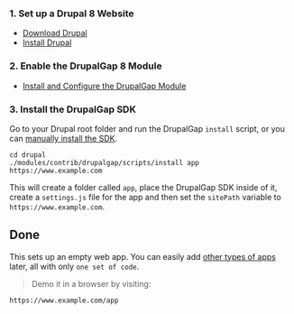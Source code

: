 ### 1. Set up a Drupal 8 Website

 - [Download Drupal](https://drupal.org/download)
 - [Install Drupal](http://drupal.org/documentation/install)

### 2. Enable the DrupalGap 8 Module

- [Install and Configure the DrupalGap Module](http://cgit.drupalcode.org/drupalgap/plain/README.md?h=8.x-1.x)

### 3. Install the DrupalGap SDK

Go to your Drupal root folder and run the DrupalGap `install` script, or you can [manually install the SDK](Resources/Manual_Installation).

```
cd drupal
./modules/contrib/drupalgap/scripts/install app https://www.example.com
```

This will create a folder called `app`, place the DrupalGap SDK inside of it, create a `settings.js` file for the app and then set the `sitePath` variable to `https://www.example.com`.

## Done

This sets up an empty web app. You can easily add [other types of apps](Introduction/Types_of_Applications) later, all with only `one set of code`.

> Demo it in a browser by visiting:

```
https://www.example.com/app
```
